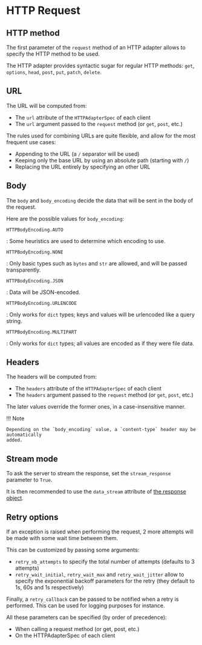 # HTTP Request

## HTTP method

The first parameter of the `request` method of an HTTP adapter allows to specify the
HTTP method to be used.

The HTTP adapter provides syntactic sugar for regular HTTP methods: `get`, `options`,
`head`, `post`, `put`, `patch`, `delete`.

## URL

The URL will be computed from:

- The `url` attribute of the `HTTPAdapterSpec` of each client
- The `url` argument passed to the `request` method (or `get`, `post`, etc.)

The rules used for combining URLs are quite flexible, and allow for the most frequent
use cases:

- Appending to the URL (a `/` separator will be used)
- Keeping only the base URL by using an absolute path (starting with `/`)
- Replacing the URL entirely by specifying an other URL

## Body

The `body` and `body_encoding` decide the data that will be sent in the body of the
request.

Here are the possible values for `body_encoding`:

`HTTPBodyEncoding.AUTO`

: Some heuristics are used to determine which encoding to use.

`HTTPBodyEncoding.NONE`

: Only basic types such as `bytes` and `str` are allowed, and will be passed
transparently.

`HTTPBodyEncoding.JSON`

: Data will be JSON-encoded.

`HTTPBodyEncoding.URLENCODE`

: Only works for `dict` types; keys and values will be urlencoded like a query string.

`HTTPBodyEncoding.MULTIPART`

: Only works for `dict` types; all values are encoded as if they were file data.

## Headers

The headers will be computed from:

- The `headers` attribute of the `HTTPAdapterSpec` of each client
- The `headers` argument passed to the `request` method (or `get`, `post`, etc.)

The later values override the former ones, in a case-insensitive manner.

!!! Note

    Depending on the `body_encoding` value, a `content-type` header may be automatically
    added.

## Stream mode

To ask the server to stream the response, set the `stream_response` parameter to `True`.

It is then recommended to use the `data_stream` attribute of
[the response object](http_response.md).

## Retry options

If an exception is raised when performing the request, 2 more attempts will be made with
some wait time between them.

This can be customized by passing some arguments:

- `retry_nb_attempts` to specify the total number of attempts (defaults to 3 attempts)
- `retry_wait_initial`, `retry_wait_max` and `retry_wait_jitter` allow to specify the
  exponential backoff parameters for the retry (they default to 1s, 60s and 1s
  respectively)

Finally, a `retry_callback` can be passed to be notified when a retry is performed. This
can be used for logging purposes for instance.

All these parameters can be specified (by order of precedence):

- When calling a request method (or get, post, etc.)
- On the HTTPAdapterSpec of each client
